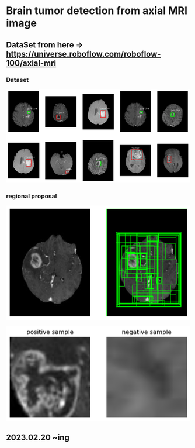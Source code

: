 # Brain tumor detection from axial MRI image

## DataSet from here => https://universe.roboflow.com/roboflow-100/axial-mri

### Dataset
![configuration](result_img/configuration.png)

### regional proposal
![retional proposal](result_img/Selective_search.png)

![regional proposal](result_img/region_proposal.png)

## 2023.02.20 ~ing